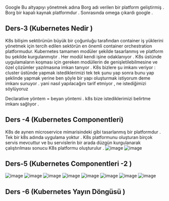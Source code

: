 Google Bu altyapıyı yönetmek adına Borg adı verilen bir platform geliştirmiş . Borg bir kapalı kaynak platformdur .
Sonrasında omega çıkardı google .

## Ders-3 (Kubernetes Nedir )
K8s bilişim sektörünün büyük bir çoğunluğu tarafından container iş yüklerini yönetmek için tercih edilen sektörün en önemli container orchestration platformudur.
Kubernetes tamamen modüler şekilde tasarlanmış ve platform bu şekilde kurgulanmıştır . Her modül kendi işine odaklanıyor .
K8s üstünde uygulamaların koşması için gereken modüllerin de genişletilebilmesine ve özel çözümler yazılmasına imkan tanıyor .
K8s bizlere şu imkanı veriyor : cluster üstünde yapmak istediklerimizi tek tek şunu yap sonra bunu yap şeklinde yapmak yerine ben şöyle bir yapı oluşturmak istiyorum deme imkanı sunuyor .
yani nasıl yapılacağını tarif etmiyor , ne istediğimizi söylüyoruz 

  Declarative yöntem = beyan yöntemi .
  k8s bize istediklerimizi belirtme imkanı sağlıyor .
  
## Ders -4 (Kubernetes Componentleri)
  K8s de aynen microservice mimarisindeki gibi tasarlanmış bir platformdur . Tek bir k8s adında uygulama yoktur . K8s platformunu oluşturan birçok servis mevcuttur ve bu servislerin bir arada düzgün kurgulanarak çalıştırılması sonucu K8s platformu oluşturulur .
  ![image](https://user-images.githubusercontent.com/74687192/153704872-5234c8e0-2bf9-40b4-8cb5-d4ed9affc38f.png)
  ![image](https://user-images.githubusercontent.com/74687192/153704905-bf054f46-95d6-4919-888e-9b751653703b.png)
  
 ## Ders-5 (Kubernetes Componentleri -2 )
  ![image](https://user-images.githubusercontent.com/74687192/153705343-f8b9bda9-53d2-4b13-8d9f-8408c9f0a3cb.png)
![image](https://user-images.githubusercontent.com/74687192/153705351-0163f8c1-051b-4c3c-aee5-a6c0d2e8742b.png)
![image](https://user-images.githubusercontent.com/74687192/153705408-e0bb2c31-31b8-486e-ab1c-3e92090e18f2.png)
![image](https://user-images.githubusercontent.com/74687192/153705445-8bcec9e3-ac9f-409c-a502-d4ec443c846e.png)
![image](https://user-images.githubusercontent.com/74687192/153705548-7e3d0e77-6668-4ac9-9e05-97124e206fd4.png)
![image](https://user-images.githubusercontent.com/74687192/153705655-e204ad25-651f-4f33-8918-774b05d6e4cc.png)
![image](https://user-images.githubusercontent.com/74687192/153705670-6c33d73e-c49b-42a5-b4be-71dc772dd108.png)
![image](https://user-images.githubusercontent.com/74687192/153705696-d66cf365-2648-456f-bc4d-5d282d1dec73.png)

## Ders -6 (Kubernetes Yayın Döngüsü )
  
  

  
